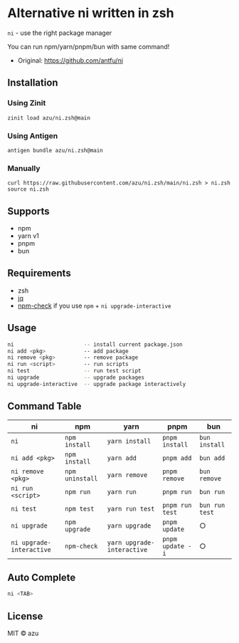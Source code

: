 # Alternative ni written in zsh

`ni` - use the right package manager

You can run npm/yarn/pnpm/bun with same command!

- Original: <https://github.com/antfu/ni>

## Installation

### Using Zinit

```shell
zinit load azu/ni.zsh@main
```
### Using Antigen

```shell
antigen bundle azu/ni.zsh@main
```

### Manually

```shell
curl https://raw.githubusercontent.com/azu/ni.zsh/main/ni.zsh > ni.zsh
source ni.zsh
```

## Supports

- npm
- yarn v1
- pnpm
- bun

## Requirements

- zsh
- [jq](https://stedolan.github.io/jq/)
- [npm-check](https://github.com/dylang/npm-check) if you use `npm` + `ni upgrade-interactive` 

## Usage

```sh
ni                      -- install current package.json
ni add <pkg>            -- add package
ni remove <pkg>         -- remove package
ni run <script>         -- run scripts
ni test                 -- run test script
ni upgrade              -- upgrade packages
ni upgrade-interactive  -- upgrade package interactively
```

## Command Table


| ni                 | npm             | yarn                       | pnpm             | bun            |
| ------------------------ | --------------- | -------------------------- | ---------------- | -------------- |
| `ni`                     | `npm install`   | `yarn install`             | `pnpm install`   | `bun install`  |
| `ni add <pkg>`           | `npm install`   | `yarn add`                 | `pnpm add`       | `bun add`      |
| `ni remove <pkg>`        | `npm uninstall` | `yarn remove`              | `pnpm remove`    | `bun remove`   |
| `ni run <script>`        | `npm run`       | `yarn run`                 | `pnpm run`       | `bun run`      |
| `ni test`                | `npm test`      | `yarn run test`            | `pnpm run test`  | `bun run test` |
| `ni upgrade`             | `npm upgrade`   | `yarn upgrade`             | `pnpm update`    | ○              |
| `ni upgrade-interactive` | `npm-check`     | `yarn upgrade-interactive` | `pnpm update -i` | ○              |

## Auto Complete

```sh
ni <TAB>
```

## License

MIT ©️ azu
